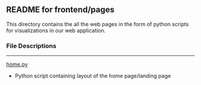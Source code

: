 ## **README for frontend/pages**

This directory contains the all the web pages in the form of python scripts for visualizations in our web application.

### File Descriptions

---

[home.py](/home.py)

* Python script containing layout of the home page/landing page
